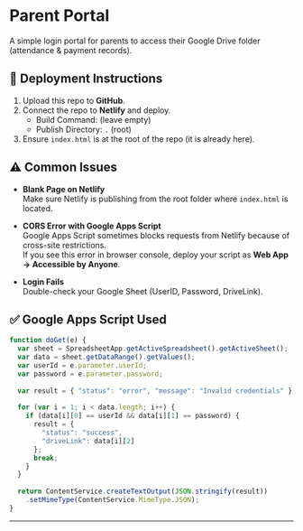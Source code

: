 # Parent Portal

A simple login portal for parents to access their Google Drive folder (attendance & payment records).

## 🚀 Deployment Instructions

1. Upload this repo to **GitHub**.
2. Connect the repo to **Netlify** and deploy.
   - Build Command: (leave empty)
   - Publish Directory: `.` (root)
3. Ensure `index.html` is at the root of the repo (it is already here).

## ⚠️ Common Issues

- **Blank Page on Netlify**  
  Make sure Netlify is publishing from the root folder where `index.html` is located.

- **CORS Error with Google Apps Script**  
  Google Apps Script sometimes blocks requests from Netlify because of cross-site restrictions.  
  If you see this error in browser console, deploy your script as **Web App → Accessible by Anyone**.

- **Login Fails**  
  Double-check your Google Sheet (UserID, Password, DriveLink).

## ✅ Google Apps Script Used

```javascript
function doGet(e) {
  var sheet = SpreadsheetApp.getActiveSpreadsheet().getActiveSheet();
  var data = sheet.getDataRange().getValues();
  var userId = e.parameter.userId;
  var password = e.parameter.password;
  
  var result = { "status": "error", "message": "Invalid credentials" };
  
  for (var i = 1; i < data.length; i++) {
    if (data[i][0] == userId && data[i][1] == password) {
      result = {
        "status": "success",
        "driveLink": data[i][2]
      };
      break;
    }
  }
  
  return ContentService.createTextOutput(JSON.stringify(result))
    .setMimeType(ContentService.MimeType.JSON);
}
```

---
